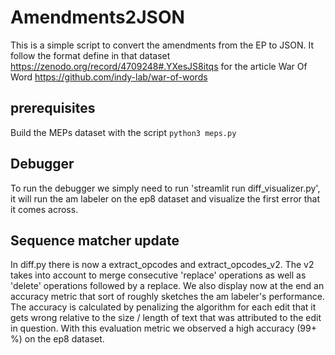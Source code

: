Amendments2JSON
===============

This is a simple script to convert the amendments from the EP to JSON.
It follow the format define in that dataset https://zenodo.org/record/4709248#.YXesJS8itqs for the article War Of Word
https://github.com/indy-lab/war-of-words

## prerequisites

Build the MEPs dataset with the script 
`python3 meps.py`


## Debugger

To run the debugger we simply need to run 'streamlit run diff_visualizer.py', it will run the am labeler on the ep8 dataset and visualize the first error that it comes across. 


## Sequence matcher update

In diff.py there is now a extract_opcodes and extract_opcodes_v2. The v2 takes into account to merge consecutive 'replace' operations as well as 'delete' operations followed by a replace. We also display now at the end an accuracy metric that sort of roughly sketches the am labeler's performance. The accuracy is calculated by penalizing the algorithm for each edit that it gets wrong relative to the size / length of text that was attributed to the edit in question. With this evaluation metric we observed a high accuracy (99+ %) on the ep8 dataset. 

